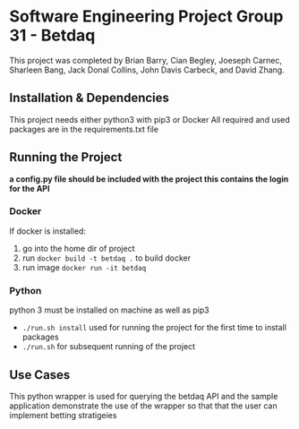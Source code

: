 # Software Engineering Project Group 31 - Betdaq
This project was completed by Brian Barry, Cian Begley, Joeseph Carnec, Sharleen Bang, Jack Donal Collins, John Davis Carbeck, and David Zhang.

## Installation & Dependencies
This project needs either python3 with pip3 or Docker
All required and used packages are in the requirements.txt file

## Running the Project
**a config.py file should be included with the project this contains the login for the API**
### Docker
If docker is installed:
1. go into the home dir of project
2. run `docker build -t betdaq .` to build docker
3. run image `docker run -it betdaq`

### Python
python 3 must be installed on machine as well as pip3
* `./run.sh install` used for running the project for the first time to install packages
* `./run.sh` for subsequent running of the project

## Use Cases
This python wrapper is used for querying the betdaq API and the sample application demonstrate the use of the wrapper so that that the user can implement betting stratigeies